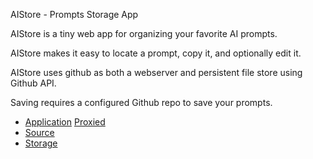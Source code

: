 AIStore - Prompts Storage App

AIStore is a tiny web app for organizing your favorite AI prompts.

AIStore makes it easy to locate a prompt, copy it, and optionally edit it. 

AIStore uses github as both a webserver and persistent file store using Github API.

Saving requires a configured Github repo to save your prompts.

   - [Application](https://systemsplanet.github.io/AIStore)   [Proxied](https://systemsplanet.github.io/show.html?https://github.com/Systemsplanet/systemsplanet.github.io/blob/main/AIStore/index.html)
   - [Source](https://github.com/Systemsplanet/systemsplanet.github.io/blob/main/AIStore/index.html)
   - [Storage](https://github.com/Systemsplanet/AIStore)
     
